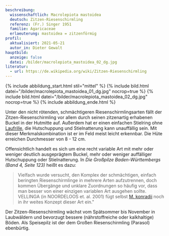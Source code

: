 ```yaml
---
beschreibung:
  wissenschaftlich: Macrolepiota mastoidea
  deutsch: Zitzen-Riesenschirmling
  referenz: (Fr.) Singer 1951
  familie: Agaricaceae
  erlaeuterung: mastoidea = zitzenförmig
profil:
  aktualisiert: 2021-05-21
  autor_in: Dieter Gewalt
hauptbild:
  anzeige: false
  datei: /bilder/macrolepiota_mastoidea_02_dg.jpg
literatur:
  - url: https://de.wikipedia.org/wiki/Zitzen-Riesenschirmling
---
```

{% include abbildung_start.html stil="mittel" %}
{% include bild.html datei="/bilder/macrolepiota_mastoidea_01_dg.jpg" nocrop=true %}
{% include bild.html datei="/bilder/macrolepiota_mastoidea_02_dg.jpg" nocrop=true %}
{% include abbildung_ende.html %}

Unter den nicht rötenden, schmächtigeren Riesenschirmlingsarten fällt der Zitzen-Riesenschirmling vor allem durch seinen zitzenartig erhabenen Buckel in der Hutmitte auf. Außerdem hat er einen einfachen Stielring ohne [Laufrille](Laufrille "Glossar"), die Hutschuppung und Stielnatterung kann unauffällig sein. Mit dieser Merkmalskombination ist er im Feld meist leicht erkennbar. Die Hüte erreichen Durchmesser von 8 - 12 cm.

Offensichtlich handelt es sich um eine recht variable Art mit mehr oder weniger deutlich ausgeprägtem Buckel, mehr oder weniger auffälliger Hutschuppung oder Stielnatterung. In *Die Großpilze Baden-Württembergs (Band 4, Seite 123)* heißt es dazu: 

> Vielfach wurde versucht, den Komplex der schmächtigen, einfach beringten Riesenschirmlinge in mehrere Arten aufzutrennen, doch kommen Übergänge und unklare Zuordnungen so häufig vor, dass man besser von einer einzigen variablen Art ausgehen sollte. VELLINGA (in NOORDELOOS et. al. 2001) fügt selbst [M. konradii](/pilze/macrolepiota-konradii-sternschuppiger-riesenschirmling) noch in ihr weites Konzept dieser Art ein." 

Der Zitzen-Riesenschirmling wächst vom Spätsommer bis November in Laubwäldern und bevorzugt bessere (nährstoffreiche oder kalkhaltige) Böden. Als Speisepilz ist der dem Großen Riesenschirmling (Parasol) ebenbürtig.